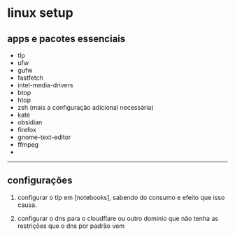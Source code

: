 # linux setup

## apps e pacotes essenciais

- tlp
- ufw 
- gufw
- fastfetch
- intel-media-drivers
- btop
- htop
- zsh (mais a configuração adicional necessária)
- kate
- obsidian
- firefox
- gnome-text-editor
- ffmpeg
- 

---

## configurações

1. configurar o tlp em [notebooks], sabendo do consumo e efeito que isso causa.

2. configurar o dns para o cloudflare ou outro dominio que não tenha as restrições que o dns por padrão vem


